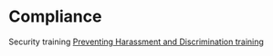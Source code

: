 # Compliance

Security training
[Preventing Harassment and Discrimination training](preventing-harassment-and-discrimination.md)
